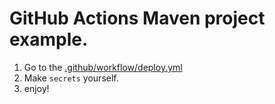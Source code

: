 # GitHub Actions Maven project example.
1. Go to the [.github/workflow/deploy.yml](https://github.com/platanus-kr/actions-for-maven/blob/master/.github/workflows/deploy.yml)
2. Make `secrets` yourself.
3. enjoy!

